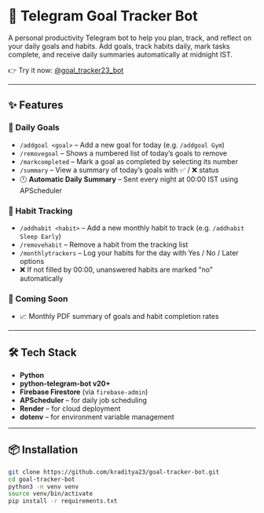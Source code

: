 # 📅 Telegram Goal Tracker Bot

A personal productivity Telegram bot to help you plan, track, and reflect on your daily goals and habits. Add goals, track habits daily, mark tasks complete, and receive daily summaries automatically at midnight IST.

👉 Try it now: [@goal_tracker23_bot](https://t.me/goal_tracker23_bot)

---

## ✨ Features

### 📌 Daily Goals
- `/addgoal <goal>` – Add a new goal for today (e.g. `/addgoal Gym`)
- `/removegoal` – Shows a numbered list of today’s goals to remove
- `/markcompleted` – Mark a goal as completed by selecting its number
- `/summary` – View a summary of today’s goals with ✅ / ❌ status
- 🕛 **Automatic Daily Summary** – Sent every night at 00:00 IST using APScheduler

### 🧠 Habit Tracking
- `/addhabit <habit>` – Add a new monthly habit to track (e.g. `/addhabit Sleep Early`)
- `/removehabit` – Remove a habit from the tracking list
- `/monthlytrackers` – Log your habits for the day with Yes / No / Later options
- ❌ If not filled by 00:00, unanswered habits are marked "no" automatically

### 🧾 Coming Soon
- 📈 Monthly PDF summary of goals and habit completion rates

---

## 🛠️ Tech Stack

- **Python**
- **python-telegram-bot v20+**
- **Firebase Firestore** (via `firebase-admin`)
- **APScheduler** – for daily job scheduling
- **Render** – for cloud deployment
- **dotenv** – for environment variable management

---

## 📦 Installation

```bash
git clone https://github.com/kraditya23/goal-tracker-bot.git
cd goal-tracker-bot
python3 -m venv venv
source venv/bin/activate
pip install -r requirements.txt